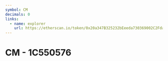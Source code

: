 ```yaml
---
symbol: CM
decimals: 0
links:
  - name: explorer
    url: https://etherscan.io/token/0x20a347B325232bEeeda730369002C2FdaaAe14d7
---
```


# CM - 1C550576
